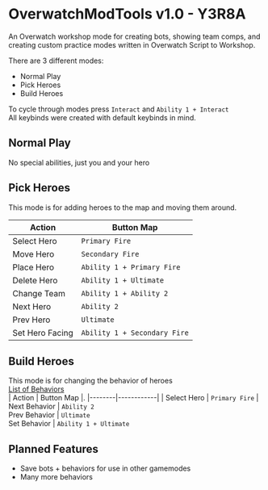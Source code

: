 # OverwatchModTools v1.0 - Y3R8A
An Overwatch workshop mode for creating bots, showing team comps, and creating custom practice modes written in Overwatch Script to Workshop.

There are 3 different modes:
- Normal Play
- Pick Heroes
- Build Heroes

To cycle through modes press `Interact` and `Ability 1 + Interact`  
All keybinds were created with default keybinds in mind.  

## Normal Play
No special abilities, just you and your hero

## Pick Heroes
This mode is for adding heroes to the map and moving them around.  

| Action | Button Map |
|--------|------------|
Select Hero | `Primary Fire`  
Move Hero | `Secondary Fire`  
Place Hero | `Ability 1 + Primary Fire`  
Delete Hero | `Ability 1 + Ultimate`  
Change Team | `Ability 1 + Ability 2`  
Next Hero | `Ability 2`  
Prev Hero | `Ultimate`  
Set Hero Facing | `Ability 1 + Secondary Fire`

## Build Heroes
This mode is for changing the behavior of heroes  
[List of Behaviors](BEHAVIORS.md)  
| Action | Button Map |. 
|--------|------------|
| Select Hero | `Primary Fire` |
Next Behavior | `Ability 2`  
Prev Behavior | `Ultimate`  
Set Behavior | `Ability 1 + Ultimate`  

## Planned Features
- Save bots + behaviors for use in other gamemodes
- Many more behaviors

